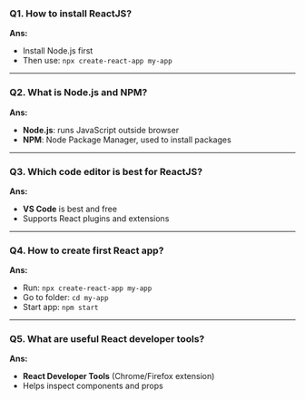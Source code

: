 ### **Q1. How to install ReactJS?**

**Ans:**

* Install Node.js first
* Then use: `npx create-react-app my-app`

---

### **Q2. What is Node.js and NPM?**

**Ans:**

* **Node.js**: runs JavaScript outside browser
* **NPM**: Node Package Manager, used to install packages

---

### **Q3. Which code editor is best for ReactJS?**

**Ans:**

* **VS Code** is best and free
* Supports React plugins and extensions

---

### **Q4. How to create first React app?**

**Ans:**

* Run: `npx create-react-app my-app`
* Go to folder: `cd my-app`
* Start app: `npm start`

---

### **Q5. What are useful React developer tools?**

**Ans:**

* **React Developer Tools** (Chrome/Firefox extension)
* Helps inspect components and props

